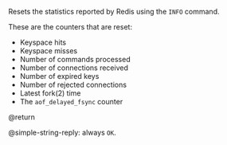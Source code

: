 Resets the statistics reported by Redis using the `INFO` command.

These are the counters that are reset:

- Keyspace hits
- Keyspace misses
- Number of commands processed
- Number of connections received
- Number of expired keys
- Number of rejected connections
- Latest fork(2) time
- The `aof_delayed_fsync` counter

@return

@simple-string-reply: always `OK`.
